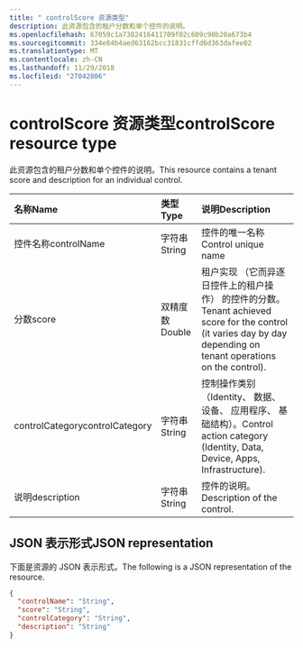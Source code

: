 ```yaml
---
title: " controlScore 资源类型"
description: 此资源包含的租户分数和单个控件的说明。
ms.openlocfilehash: 67059c1a7382416411709f02c609c90b20a673b4
ms.sourcegitcommit: 334e84b4aed63162bcc31831cffd6d363dafee02
ms.translationtype: MT
ms.contentlocale: zh-CN
ms.lasthandoff: 11/29/2018
ms.locfileid: "27042806"
---
```

#  <a name="controlscore-resource-type"></a><span data-ttu-id="cec52-103">controlScore 资源类型</span><span class="sxs-lookup"><span data-stu-id="cec52-103">controlScore resource type</span></span>

<span data-ttu-id="cec52-104">此资源包含的租户分数和单个控件的说明。</span><span class="sxs-lookup"><span data-stu-id="cec52-104">This resource contains a tenant score and description for an individual control.</span></span>

|<span data-ttu-id="cec52-105">名称</span><span class="sxs-lookup"><span data-stu-id="cec52-105">Name</span></span> |<span data-ttu-id="cec52-106">类型</span><span class="sxs-lookup"><span data-stu-id="cec52-106">Type</span></span> |<span data-ttu-id="cec52-107">说明</span><span class="sxs-lookup"><span data-stu-id="cec52-107">Description</span></span> |
|:--|:--|:--|
|   <span data-ttu-id="cec52-108">控件名称</span><span class="sxs-lookup"><span data-stu-id="cec52-108">controlName</span></span> |   <span data-ttu-id="cec52-109">字符串</span><span class="sxs-lookup"><span data-stu-id="cec52-109">String</span></span>  |   <span data-ttu-id="cec52-110">控件的唯一名称</span><span class="sxs-lookup"><span data-stu-id="cec52-110">Control unique name</span></span> |
|   <span data-ttu-id="cec52-111">分数</span><span class="sxs-lookup"><span data-stu-id="cec52-111">score</span></span>   |   <span data-ttu-id="cec52-112">双精度数</span><span class="sxs-lookup"><span data-stu-id="cec52-112">Double</span></span>  |  <span data-ttu-id="cec52-113">租户实现 （它而异逐日控件上的租户操作） 的控件的分数。</span><span class="sxs-lookup"><span data-stu-id="cec52-113">Tenant achieved score for the control (it varies day by day depending on tenant operations on the control).</span></span> |
|   <span data-ttu-id="cec52-114">controlCategory</span><span class="sxs-lookup"><span data-stu-id="cec52-114">controlCategory</span></span> |   <span data-ttu-id="cec52-115">字符串</span><span class="sxs-lookup"><span data-stu-id="cec52-115">String</span></span>  |  <span data-ttu-id="cec52-116">控制操作类别 （Identity、 数据、 设备、 应用程序、 基础结构）。</span><span class="sxs-lookup"><span data-stu-id="cec52-116">Control action category (Identity, Data, Device, Apps, Infrastructure).</span></span> |
|   <span data-ttu-id="cec52-117">说明</span><span class="sxs-lookup"><span data-stu-id="cec52-117">description</span></span> |   <span data-ttu-id="cec52-118">字符串</span><span class="sxs-lookup"><span data-stu-id="cec52-118">String</span></span>  |  <span data-ttu-id="cec52-119">控件的说明。</span><span class="sxs-lookup"><span data-stu-id="cec52-119">Description of the control.</span></span> |

## <a name="json-representation"></a><span data-ttu-id="cec52-120">JSON 表示形式</span><span class="sxs-lookup"><span data-stu-id="cec52-120">JSON representation</span></span>

<span data-ttu-id="cec52-121">下面是资源的 JSON 表示形式。</span><span class="sxs-lookup"><span data-stu-id="cec52-121">The following is a JSON representation of the resource.</span></span>

<!-- {
  "blockType": "resource",
  "optionalProperties": [

  ],
  "@odata.type": "microsoft.graph.controlScore"
}-->

```json
{
  "controlName": "String",
  "score": "String",
  "controlCategory": "String",
  "description": "String"
}

```


<!-- {
  "type": "#page.annotation",
  "description": "controlScore resource",
  "keywords": "",
  "section": "documentation",
  "tocPath": ""
}-->
